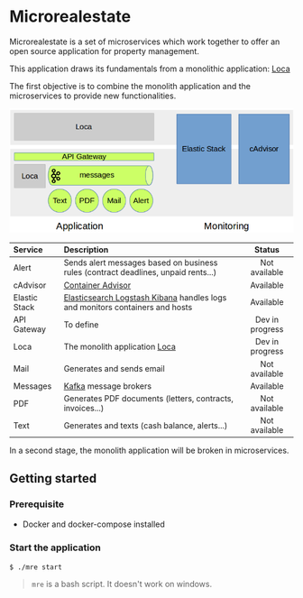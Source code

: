 # Microrealestate

Microrealestate is a set of microservices which work together to offer an open source application for property management.

This application draws its fundamentals from a monolithic application: [Loca](https://github.com/camelaissani/loca)

The first objective is to combine the monolith application and the microservices to provide new functionalities.

![overview](./picture/overview.png)

| Service       | Description                                                                                                      | Status          |
| :------------ | :--------------------------------------------------------------------------------------------------------------- | :-------------: |
| Alert         | Sends alert messages based on business rules (contract deadlines, unpaid rents...)                               | Not available   |
| cAdvisor      | [Container Advisor](https://github.com/google/cadvisor)                                                          | Available       |
| Elastic Stack | [Elasticsearch Logstash Kibana](https://www.elastic.co//products) handles logs and monitors containers and hosts | Available       |
| API Gateway   | To define                                                                                                        | Dev in progress |
| Loca          | The monolith application [Loca](https://github.com/camelaissani/loca)                                            | Dev in progress |
| Mail          | Generates and sends email                                                                                        | Not available   |
| Messages      | [Kafka](https://kafka.apache.org/) message brokers                                                               | Available       |
| PDF           | Generates PDF documents (letters, contracts, invoices...)                                                        | Not available   |
| Text          | Generates and texts (cash balance, alerts...)                                                                    | Not available   |


In a second stage, the monolith application will be broken in microservices.

## Getting started

### Prerequisite
- Docker and docker-compose installed

### Start the application
```shell
$ ./mre start
```
> `mre` is a bash script. It doesn't work on windows.

